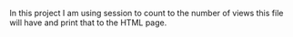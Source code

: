 In this project I am using session to count to the number of views this file will have and print that to the HTML page. 